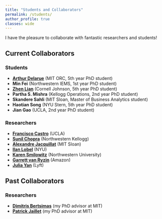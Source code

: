 ```yaml
---
title: "Students and Collaborators"
permalink: /students/
author_profile: true
classes: wide
---
```


I have the pleasure to collaborate with fantastic researchers and students!

## Current Collaborators

### Students
- **[Arthur Delarue](https://adelarue.github.io/)** (MIT ORC, 5th year PhD student)
- **Min Fei** (Northwestern IEMS, 1st year PhD student)
- **[Zhen Lian](https://www.zhenlian.me/)** (Cornell Johnson, 5th year  PhD student)
- **Partha S. Mishra** (Kellogg Operations, 2nd year  PhD student)
- **Skandere Sahli** (MIT Sloan, Master of Business Analytics student)
- **Haotian Song** (NYU Stern, 5th year  PhD student)
- **Jian Gao** (UCLA, 2nd year PhD student) 

### Researchers
- **[Francisco Castro](https://fcocastro.github.io/)** (UCLA)
- **[Sunil Chopra](https://www.kellogg.northwestern.edu/faculty/directory/chopra_sunil.aspx)** (Northwestern Kellogg)
- **[Alexandre Jacquillat](https://mitsloan.mit.edu/faculty/directory/alexandre-jacquillat)** (MIT Sloan)
- **[Ilan Lobel](https://www.stern.nyu.edu/faculty/bio/ilan-lobel)** (NYU)
- **[Karen Smilowitz](http://users.iems.northwestern.edu/~smilo/)** (Northwestern University)
- **[Garrett van Ryzin](https://www8.gsb.columbia.edu/cbs-directory/detail/gjv1)** (Amazon)
- **[Julia Yan](http://www.mit.edu/~jyyan/)** (Lyft)

## Past Collaborators

### Researchers
- **[Dimitris Bertsimas](https://dbertsim.mit.edu/)** (my PhD advisor at MIT)
- **[Patrick Jaillet](http://web.mit.edu/jaillet/www/)** (my PhD advisor at MIT)
